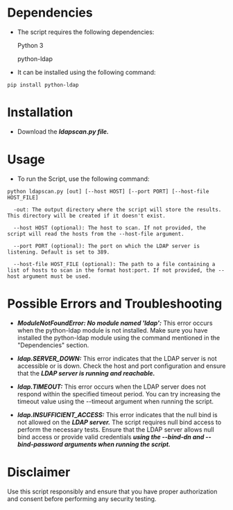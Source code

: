 # Dependencies

- The script requires the following dependencies:


    Python 3

    python-ldap
    

- It can be installed using the following command:

`pip install python-ldap`


# Installation

- Download the ***ldapscan.py file.***


# Usage

- To run the Script, use the following command:

`python ldapscan.py [out] [--host HOST] [--port PORT] [--host-file HOST_FILE]`


      -out: The output directory where the script will store the results. This directory will be created if it doesn't exist.

      --host HOST (optional): The host to scan. If not provided, the script will read the hosts from the --host-file argument.

      --port PORT (optional): The port on which the LDAP server is listening. Default is set to 389.

      --host-file HOST_FILE (optional): The path to a file containing a list of hosts to scan in the format host:port. If not provided, the --host argument must be used.
      

# Possible Errors and Troubleshooting



- ***ModuleNotFoundError: No module named 'ldap':*** This error occurs when the python-ldap module is not installed. Make sure you have installed the python-ldap module using the command mentioned in the "Dependencies" section.


- ***ldap.SERVER_DOWN:*** This error indicates that the LDAP server is not accessible or is down. Check the host and port configuration and ensure that the ***LDAP server is running and reachable.***


- ***ldap.TIMEOUT:*** This error occurs when the LDAP server does not respond within the specified timeout period. You can try increasing the timeout value using the --timeout argument when running the script.


- ***ldap.INSUFFICIENT_ACCESS:*** This error indicates that the null bind is not allowed on the ***LDAP server.*** The script requires null bind access to perform the necessary tests. Ensure that the LDAP server allows null bind access or provide valid credentials ***using the --bind-dn and --bind-password arguments when running the script.***


# Disclaimer

Use this script responsibly and ensure that you have proper authorization and consent before performing any security testing.
